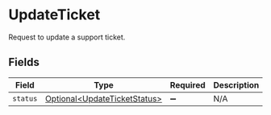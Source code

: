 # UpdateTicket

Request to update a support ticket.


## Fields

| Field                                                                          | Type                                                                           | Required                                                                       | Description                                                                    |
| ------------------------------------------------------------------------------ | ------------------------------------------------------------------------------ | ------------------------------------------------------------------------------ | ------------------------------------------------------------------------------ |
| `status`                                                                       | [Optional\<UpdateTicketStatus>](../../models/components/UpdateTicketStatus.md) | :heavy_minus_sign:                                                             | N/A                                                                            |